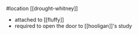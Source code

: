 #location [[drought-whitney]]
- attached to [[fluffy]]
- required to open the door to [[hooligan]]'s study